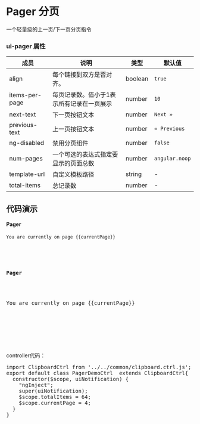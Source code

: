 # Pager 分页

一个轻量级的上一页/下一页分页指令

### ui-pager 属性


| 成员       | 说明             | 类型               | 默认值       |
|-----------|-----------------|--------------------|-------------|
| align   | 每个链接到双方是否对齐。   | boolean | `true`       |
| items-per-page    | 每页记录数。值小于1表示所有记录在一页展示  | number |  `10`    |
| next-text   | 下一页按钮文本  | number |  `Next »`   |
| previous-text   | 上一页按钮文本  | number |  `« Previous`  |
| ng-disabled  | 禁用分页组件  | number |  `false` |
| num-pages  | 一个可选的表达式指定要显示的页面总数  | number |  `angular.noop` |
| template-url  | 自定义模板路径  | string |  - |
| total-items | 总记录数  | number |  - |


## 代码演示

<div class="bs-example">
<div>
  <h4>Pager</h4>
  <code>You are currently on page {{currentPage}}</code>
  <ul ui-pager total-items="totalItems" ng-model="currentPage"></ul>
</div>
</div>
<ui-clipboard clipboard-target="pager-code"></ui-clipboard>
<div class="highlight" id="pager-code">
  <pre>
  <div>
  <h4>Pager</h4>
  <pre>You are currently on page {{currentPage}}</pre>
  <ul ui-pager total-items="totalItems" ng-model="currentPage"></ul>
</div>
  </pre>
</div>

controller代码：

<ui-clipboard clipboard-target="pager-code"></ui-clipboard>
<div class="highlight" id="pager-code">
  <pre>
import ClipboardCtrl from '../../common/clipboard.ctrl.js';
export default class PagerDemoCtrl  extends ClipboardCtrl{
  constructor($scope, uiNotification) {
    "ngInject";
    super(uiNotification);
    $scope.totalItems = 64;
    $scope.currentPage = 4;
  }
}
  </pre>
</div>